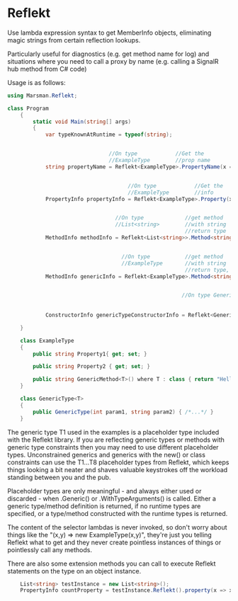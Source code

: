 # Reflekt

Use lambda expression syntax to get MemberInfo objects, eliminating magic strings from certain reflection lookups. 

Particularly useful for diagnostics (e.g. get method name for log) and situations where you need to call a proxy by name (e.g. calling a SignalR hub method from C# code)

Usage is as follows:

```csharp
using Marsman.Reflekt;

class Program
    {
        static void Main(string[] args)
        {
            var typeKnownAtRuntime = typeof(string);


                                //On type            //Get the          //For this property
                                //ExampleType        //prop name   
            string propertyName = Reflekt<ExampleType>.PropertyName(x => x.Property1);


                                      //On type            //Get the      //For this property
                                      //ExampleType        //info   
            PropertyInfo propertyInfo = Reflekt<ExampleType>.Property(x => x.Property2);


                                  //On type             //get method     //and with           //Select the member
                                  //List<string>        //with string    //1 param of
                                                        //return type    //type int
            MethodInfo methodInfo = Reflekt<List<string>>.Method<string>().Parameters<int>(x => x.ElementAt);


                                    //On type           //get method     //with a generic type                 //and with         //Select the member
                                    //ExampleType       //with string    //argument known only                 //no parameters   
                                                        //return type,   //at runtime
            MethodInfo genericInfo = Reflekt<ExampleType>.Method<string>().WithTypeArguments(typeKnownAtRuntime).Parameterless(x => x.GenericMethod<T1>);


                                                       //On type GenericType<>  //get the ctr //for a concrete type       //Where the ctr has 2            //Select the
                                                                                              //using the runtime type    //params, int and                //constructor
                                                                                              //args                      //string
            ConstructorInfo genericTypeConstructorInfo = Reflekt<GenericType<T1>>.Constructor().Generic(typeKnownAtRuntime).Parameters<int,string>((x, y) => new GenericType<T1>(x, y));

    }

    class ExampleType
    {
        public string Property1{ get; set; }

        public string Property2 { get; set; }

        public string GenericMethod<T>() where T : class { return "Hello world. Type is:" + typeof(T).Name; }
    }

    class GenericType<T>
    {
        public GenericType(int param1, string param2) { /*...*/ }
    }

```

The generic type T1 used in the examples is a placeholder type included with the Reflekt library.
If you are reflecting generic types or methods with generic type constraints then you may need to use
different placeholder types. Unconstrained generics and generics with the new() or class constraints can use
the T1...T8 placeholder types from Reflekt, which keeps things looking a bit neater and shaves valuable keystrokes
off the workload standing between you and the pub.

Placeholder types are only meaningful - and always either used or discarded - when .Generic() or .WithTypeArguments() is called. 
Either a generic type/method definition is returned, if no runtime types are specified, or a type/method constructed with the runtime types is returned.

The content of the selector lambdas is never invoked, so don't worry about things like the "(x,y) => new ExampleType(x,y)", they're just you telling Reflekt what to get and they never create pointless instances of things or pointlessly call any methods.

There are also some extension methods you can call to execute Reflekt statements on the type on an object instance.

```csharp
    List<string> testInstance = new List<string>();
    PropertyInfo countProperty = testInstance.Reflekt().property(x => x.Count);
```
